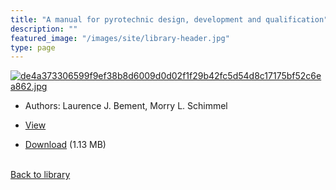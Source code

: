```yaml
---
title: "A manual for pyrotechnic design, development and qualification"
description: ""
featured_image: "/images/site/library-header.jpg"
type: page
---
```


<a href="https://drive.google.com/file/d/1gA8oaRbD0s-2B3dilXyQ4dP1-EgMSEmj/view" target="_blank">![de4a373306599f9ef38b8d6009d0d02f1f29b42fc5d54d8c17175bf52c6ea862.jpg](/images/library/de4a373306599f9ef38b8d6009d0d02f1f29b42fc5d54d8c17175bf52c6ea862.jpg)</a>
* Authors: Laurence J. Bement, Morry L. Schimmel
* <a href="https://drive.google.com/file/d/1gA8oaRbD0s-2B3dilXyQ4dP1-EgMSEmj/view" target="_blank">View</a>

* [Download](https://drive.google.com/uc?export=download&id=1gA8oaRbD0s-2B3dilXyQ4dP1-EgMSEmj) (1.13 MB)

<br />[Back to library](/library/)
